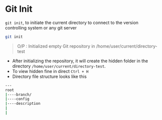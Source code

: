 # Git Init

`git init`, to initiate the current directory to connect to the version controlling system or any git server

```bash
git init
```

> O/P : Initialized empty Git repository in /home/user/current/directory-test

- After initializing the repository, it will create the hidden folder in the directory `/home/user/current/directory-test`.
- To view hidden fine in direct `Ctrl + H`
- Directory file structure looks like this

```bash
---
root
|----branch/
|----config
|----description
|
|
```